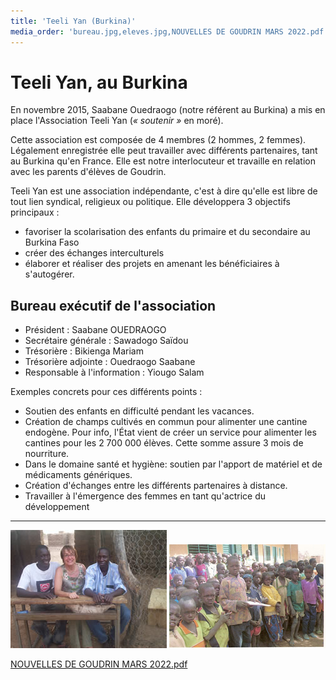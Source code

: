```yaml
---
title: 'Teeli Yan (Burkina)'
media_order: 'bureau.jpg,eleves.jpg,NOUVELLES DE GOUDRIN MARS 2022.pdf'
---
```


# Teeli Yan, au Burkina

En novembre 2015, Saabane Ouedraogo (notre référent au Burkina) a mis en place l'Association Teeli Yan (_« soutenir »_ en moré).

Cette association est composée de 4 membres (2 hommes, 2 femmes). Légalement enregistrée elle peut travailler avec différents partenaires, tant au Burkina qu'en France. Elle est notre interlocuteur et travaille en relation avec les parents d'élèves de Goudrin.

Teeli Yan est une association indépendante, c'est à dire qu'elle est libre de tout lien syndical, religieux ou politique. Elle développera 3 objectifs principaux :

- favoriser la scolarisation des enfants du primaire et du secondaire au Burkina Faso
- créer des échanges interculturels
- élaborer et réaliser des projets en amenant les bénéficiaires à s'autogérer. 

## Bureau exécutif de l'association

- Président : Saabane OUEDRAOGO
- Secrétaire générale : Sawadogo Saïdou
- Trésorière : Bikienga Mariam
- Trésorière adjointe : Ouedraogo Saabane
- Responsable à l'information : Yiougo Salam 

Exemples concrets pour ces différents points :

- Soutien des enfants en difficulté pendant les vacances.
- Création de champs cultivés en commun pour alimenter une cantine endogène. Pour info, l'État vient de créer un service pour alimenter les cantines pour les 2 700 000 élèves. Cette somme assure 3 mois de nourriture.
- Dans le domaine santé et hygiène: soutien par l'apport de matériel et de médicaments génériques.
- Création d'échanges entre les différents partenaires à distance.
- Travailler à l'émergence des femmes en tant qu'actrice du développement

---
![](bureau.jpg) ![](eleves.jpg)

[NOUVELLES DE GOUDRIN MARS 2022.pdf](NOUVELLES%20DE%20GOUDRIN%20MARS%202022.pdf)
